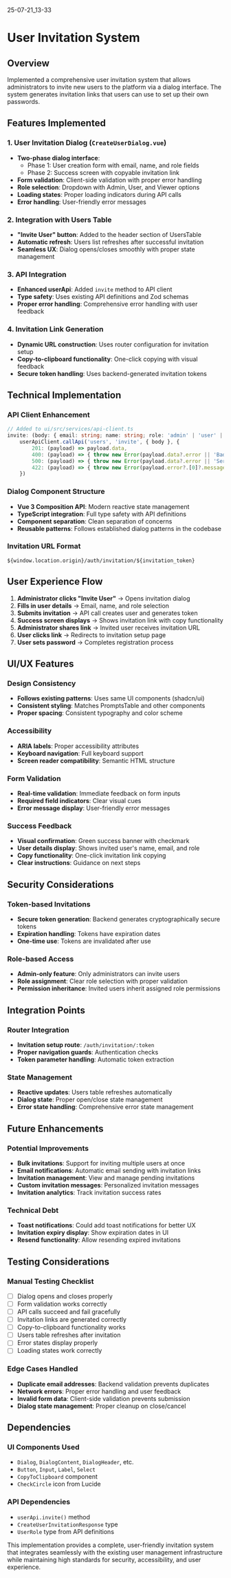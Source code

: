25-07-21_13-33

# User Invitation System

## Overview
Implemented a comprehensive user invitation system that allows administrators to invite new users to the platform via a dialog interface. The system generates invitation links that users can use to set up their own passwords.

## Features Implemented

### 1. User Invitation Dialog (`CreateUserDialog.vue`)
- **Two-phase dialog interface**:
  - Phase 1: User creation form with email, name, and role fields
  - Phase 2: Success screen with copyable invitation link
- **Form validation**: Client-side validation with proper error handling
- **Role selection**: Dropdown with Admin, User, and Viewer options
- **Loading states**: Proper loading indicators during API calls
- **Error handling**: User-friendly error messages

### 2. Integration with Users Table
- **"Invite User" button**: Added to the header section of UsersTable
- **Automatic refresh**: Users list refreshes after successful invitation
- **Seamless UX**: Dialog opens/closes smoothly with proper state management

### 3. API Integration
- **Enhanced userApi**: Added `invite` method to API client
- **Type safety**: Uses existing API definitions and Zod schemas
- **Proper error handling**: Comprehensive error handling with user feedback

### 4. Invitation Link Generation
- **Dynamic URL construction**: Uses router configuration for invitation setup
- **Copy-to-clipboard functionality**: One-click copying with visual feedback
- **Secure token handling**: Uses backend-generated invitation tokens

## Technical Implementation

### API Client Enhancement
```typescript
// Added to ui/src/services/api-client.ts
invite: (body: { email: string; name: string; role: 'admin' | 'user' | 'viewer'; profile?: any }) =>
    userApiClient.callApi('users', 'invite', { body }, {
        201: (payload) => payload.data,
        400: (payload) => { throw new Error(payload.data?.error || 'Bad request'); },
        500: (payload) => { throw new Error(payload.data?.error || 'Server error'); },
        422: (payload) => { throw new Error(payload.error?.[0]?.message || 'Validation error'); }
    })
```

### Dialog Component Structure
- **Vue 3 Composition API**: Modern reactive state management
- **TypeScript integration**: Full type safety with API definitions
- **Component separation**: Clean separation of concerns
- **Reusable patterns**: Follows established dialog patterns in the codebase

### Invitation URL Format
```
${window.location.origin}/auth/invitation/${invitation_token}
```

## User Experience Flow

1. **Administrator clicks "Invite User"** → Opens invitation dialog
2. **Fills in user details** → Email, name, and role selection
3. **Submits invitation** → API call creates user and generates token
4. **Success screen displays** → Shows invitation link with copy functionality
5. **Administrator shares link** → Invited user receives invitation URL
6. **User clicks link** → Redirects to invitation setup page
7. **User sets password** → Completes registration process

## UI/UX Features

### Design Consistency
- **Follows existing patterns**: Uses same UI components (shadcn/ui)
- **Consistent styling**: Matches PromptsTable and other components
- **Proper spacing**: Consistent typography and color scheme

### Accessibility
- **ARIA labels**: Proper accessibility attributes
- **Keyboard navigation**: Full keyboard support
- **Screen reader compatibility**: Semantic HTML structure

### Form Validation
- **Real-time validation**: Immediate feedback on form inputs
- **Required field indicators**: Clear visual cues
- **Error message display**: User-friendly error messages

### Success Feedback
- **Visual confirmation**: Green success banner with checkmark
- **User details display**: Shows invited user's name, email, and role
- **Copy functionality**: One-click invitation link copying
- **Clear instructions**: Guidance on next steps

## Security Considerations

### Token-based Invitations
- **Secure token generation**: Backend generates cryptographically secure tokens
- **Expiration handling**: Tokens have expiration dates
- **One-time use**: Tokens are invalidated after use

### Role-based Access
- **Admin-only feature**: Only administrators can invite users
- **Role assignment**: Clear role selection with proper validation
- **Permission inheritance**: Invited users inherit assigned role permissions

## Integration Points

### Router Integration
- **Invitation setup route**: `/auth/invitation/:token`
- **Proper navigation guards**: Authentication checks
- **Token parameter handling**: Automatic token extraction

### State Management
- **Reactive updates**: Users table refreshes automatically
- **Dialog state**: Proper open/close state management
- **Error state handling**: Comprehensive error state management

## Future Enhancements

### Potential Improvements
- **Bulk invitations**: Support for inviting multiple users at once
- **Email notifications**: Automatic email sending with invitation links
- **Invitation management**: View and manage pending invitations
- **Custom invitation messages**: Personalized invitation messages
- **Invitation analytics**: Track invitation success rates

### Technical Debt
- **Toast notifications**: Could add toast notifications for better UX
- **Invitation expiry display**: Show expiration dates in UI
- **Resend functionality**: Allow resending expired invitations

## Testing Considerations

### Manual Testing Checklist
- [ ] Dialog opens and closes properly
- [ ] Form validation works correctly
- [ ] API calls succeed and fail gracefully
- [ ] Invitation links are generated correctly
- [ ] Copy-to-clipboard functionality works
- [ ] Users table refreshes after invitation
- [ ] Error states display properly
- [ ] Loading states work correctly

### Edge Cases Handled
- **Duplicate email addresses**: Backend validation prevents duplicates
- **Network errors**: Proper error handling and user feedback
- **Invalid form data**: Client-side validation prevents submission
- **Dialog state management**: Proper cleanup on close/cancel

## Dependencies

### UI Components Used
- `Dialog`, `DialogContent`, `DialogHeader`, etc.
- `Button`, `Input`, `Label`, `Select`
- `CopyToClipboard` component
- `CheckCircle` icon from Lucide

### API Dependencies
- `userApi.invite()` method
- `CreateUserInvitationResponse` type
- `UserRole` type from API definitions

This implementation provides a complete, user-friendly invitation system that integrates seamlessly with the existing user management infrastructure while maintaining high standards for security, accessibility, and user experience.
